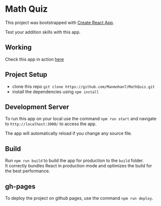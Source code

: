 # Math Quiz

This project was bootstrapped with [Create React App](https://github.com/facebook/create-react-app).

Test your addition skills with this app.

## Working

Check this app in action [here](https://manmohan7.github.io/MathQuiz/)

## Project Setup

* clone this repo `git clone https://github.com/Manmohan7/MathQuiz.git`
* install the dependencies using `npm install`

## Development Server

To run this app on your local use the command `npm run start` and navigate to `http://localhost:3000/` to access the app.

The app will automatically reload if you change any source file.

## Build

Run `npm run build` to build the app for production to the `build` folder.<br />
It correctly bundles React in production mode and optimizes the build for the best performance.

## gh-pages

To deploy the project on github pages, use the command `npm run deploy`.
